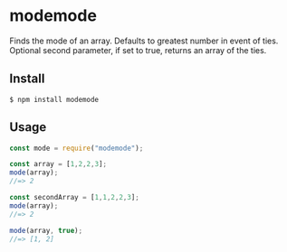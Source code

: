 # modemode

Finds the mode of an array. Defaults to greatest number in event of ties. Optional second parameter, if set to true, returns an array of the ties.

## Install

```
$ npm install modemode
```

## Usage

```js
const mode = require("modemode");

const array = [1,2,2,3];
mode(array);
//=> 2

const secondArray = [1,1,2,2,3];
mode(array);
//=> 2

mode(array, true);
//=> [1, 2]

